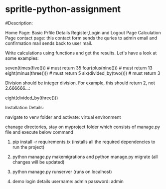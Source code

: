 # spritle-python-assignment




#Description:

Home Page: Basic Prfile Details
Register,Login and Logout Page
Calculation Page 
contact page: this contact form sends the quries to admin email and confirmation mail sends back to user mail.

Write calculations using functions and get the results. Let's have a look at some examples:

seven(times(five())) # must return 35
four(plus(nine())) # must return 13
eight(minus(three())) # must return 5
six(divided_by(two())) # must return 3

Division should be integer division. For example, this should return 2, not 2.666666...:

eight(divided_by(three()))


Installation Details:

navigate to venv folder and activate: virtual environment

chanage directories, stay on myproject folder which consists of manage.py file and execute below command

1. pip install -r requirements.tx (installs all the required dependencies to run the project)
2. python manage.py makemigrations and python manage.py migrate (all changes will be updated)
3. python manage.py runserver (runs on localhost)

4. demo login details
username: admin
password: admin
